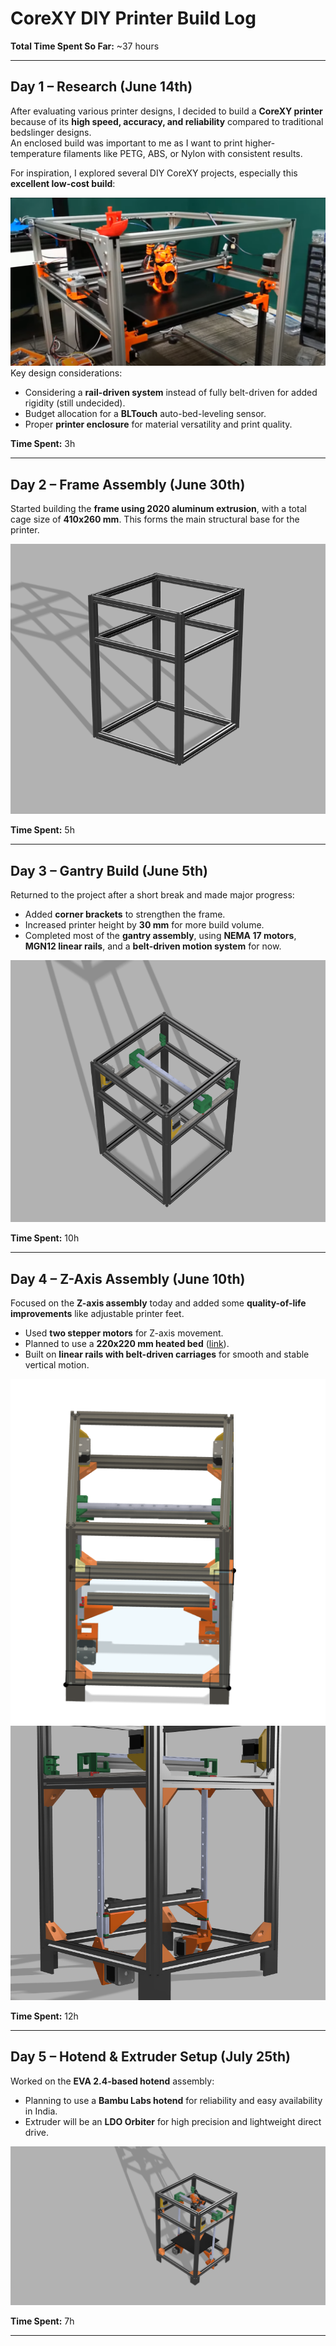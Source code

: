 # CoreXY DIY Printer Build Log

**Total Time Spent So Far:** ~37 hours

---

## Day 1 – Research (June 14th)

After evaluating various printer designs, I decided to build a **CoreXY printer** because of its **high speed, accuracy, and reliability** compared to traditional bedslinger designs.  
An enclosed build was important to me as I want to print higher-temperature filaments like PETG, ABS, or Nylon with consistent results.

For inspiration, I explored several DIY CoreXY projects, especially this **excellent low-cost build**:

![alt text](ASSETS/image.png)  
Key design considerations:
- Considering a **rail-driven system** instead of fully belt-driven for added rigidity (still undecided).
- Budget allocation for a **BLTouch** auto-bed-leveling sensor.
- Proper **printer enclosure** for material versatility and print quality.

**Time Spent:** 3h

---

## Day 2 – Frame Assembly (June 30th)

Started building the **frame using 2020 aluminum extrusion**, with a total cage size of **410x260 mm**. This forms the main structural base for the printer.  

![alt text](image-1.png)

**Time Spent:** 5h

---

## Day 3 – Gantry Build (June 5th)

Returned to the project after a short break and made major progress:
- Added **corner brackets** to strengthen the frame.
- Increased printer height by **30 mm** for more build volume.
- Completed most of the **gantry assembly**, using **NEMA 17 motors**, **MGN12 linear rails**, and a **belt-driven motion system** for now.

![alt text](image-2.png)

**Time Spent:** 10h

---

## Day 4 – Z-Axis Assembly (June 10th)

Focused on the **Z-axis assembly** today and added some **quality-of-life improvements** like adjustable printer feet.

- Used **two stepper motors** for Z-axis movement.
- Planned to use a **220x220 mm heated bed** ([link](https://novo3d.in/3d-printer-heatbed-220x220mm/)).
- Built on **linear rails with belt-driven carriages** for smooth and stable vertical motion.

![alt text](image.png)  
![alt text](image-3.png)

**Time Spent:** 12h

---

## Day 5 – Hotend & Extruder Setup (July 25th)

Worked on the **EVA 2.4-based hotend** assembly:
- Planning to use a **Bambu Labs hotend** for reliability and easy availability in India.
- Extruder will be an **LDO Orbiter** for high precision and lightweight direct drive.

![alt text](<3dprinter v17.png>)

**Time Spent:** 7h

---
